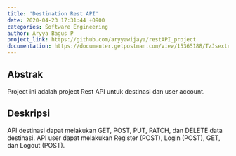 ```yaml
---
title: 'Destination Rest API'
date: 2020-04-23 17:31:44 +0900
categories: Software Engineering
author: Aryya Bagus P
project_link: https://github.com/aryyawijaya/restAPI_project
documentation: https://documenter.getpostman.com/view/15365188/TzJsexte
---
```


## Abstrak
Project ini adalah project Rest API untuk destinasi dan user account.

## Deskripsi
API destinasi dapat melakukan GET, POST, PUT, PATCH, dan DELETE data destinasi. API user dapat melakukan Register (POST), Login (POST), GET, dan Logout (POST). 